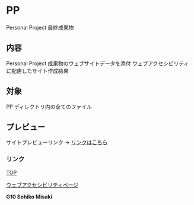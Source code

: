 # PP
Personal Project 最終成果物

## 内容
Personal Project 成果物のウェブサイトデータを添付
ウェブアクセシビリティに配慮したサイト作成結果

## 対象
PP ディレクトリ内の全てのファイル

## プレビュー
サイトプレビューリンク → [リンクはこちら](https://sohiko.github.io/PP/)

### リンク
[TOP](https://sohiko.github.io/PP/)

[ウェブアクセシビリティページ](https://sohiko.github.io/PP/accessibility/index.html)


**G10 Sohiko Misaki**

